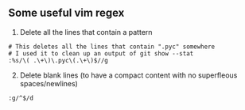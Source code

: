 ## Some useful vim regex

1. Delete all the lines that contain a pattern
```
# This deletes all the lines that contain ".pyc" somewhere
# I used it to clean up an output of git show --stat
:%s/\( .\+\)\.pyc\(.\+\)$//g
```

2. Delete blank lines (to have a compact content with no superfleous spaces/newlines)
```
:g/^$/d
```

